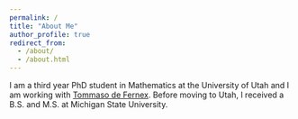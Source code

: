 ```yaml
---
permalink: /
title: "About Me"
author_profile: true
redirect_from: 
  - /about/
  - /about.html
---
```


I am a third year PhD student in Mathematics at the University of Utah and I am
working with [Tommaso de Fernex](https://www.math.utah.edu/~defernex/).  Before
moving to Utah, I received a B.S. and M.S. at Michigan State University.

